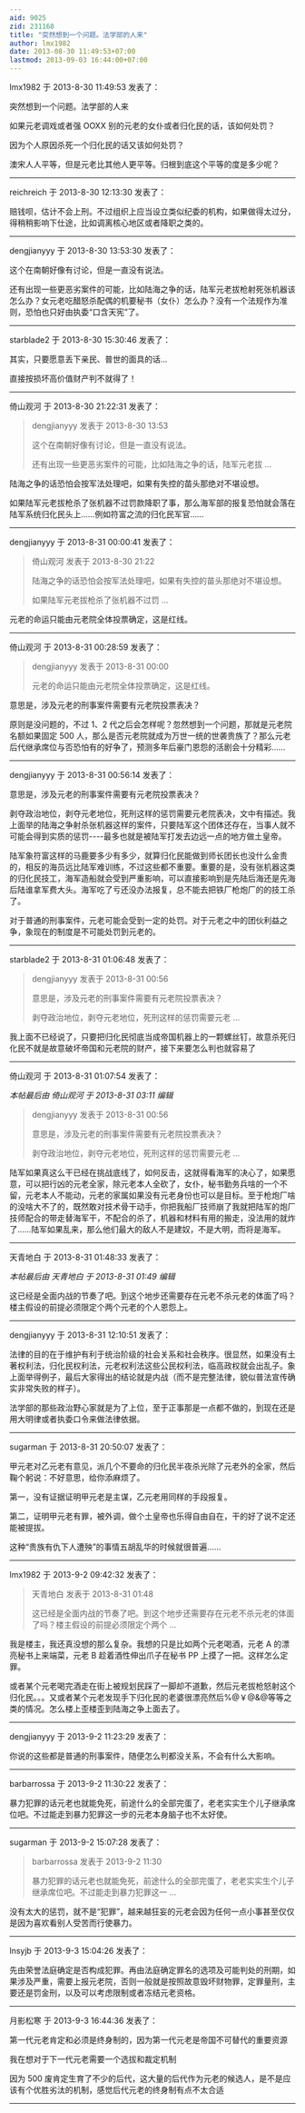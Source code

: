 ```yaml
---
aid: 9025
zid: 231168
title: "突然想到一个问题。法学部的人来"
author: lmx1982
date: 2013-08-30 11:49:53+07:00
lastmod: 2013-09-03 16:44:00+07:00
---
```


lmx1982 于 2013-8-30 11:49:53 发表了：

突然想到一个问题。法学部的人来

如果元老调戏或者强 OOXX 别的元老的女仆或者归化民的话，该如何处罚？

因为个人原因杀死一个归化民的话又该如何处罚？

澳宋人人平等，但是元老比其他人更平等。归根到底这个平等的度是多少呢？

---

reichreich 于 2013-8-30 12:13:30 发表了：

赔钱呗，估计不会上刑。不过组织上应当设立类似纪委的机构，如果做得太过分，得稍稍影响下仕途，比如调离核心地区或者降职之类的。

---

dengjianyyy 于 2013-8-30 13:53:30 发表了：

这个在南朝好像有讨论，但是一直没有说法。

还有出现一些更恶劣案件的可能，比如陆海之争的话，陆军元老拔枪射死张机器该怎么办？女元老吃醋怒杀配偶的机要秘书（女仆）怎么办？没有一个法规作为准则，恐怕也只好由执委“口含天宪”了。

---

starblade2 于 2013-8-30 15:30:46 发表了：

其实，只要愿意丢下亲民、普世的面具的话...

直接按损坏高价值财产判不就得了！

---

倚山观河 于 2013-8-30 21:22:31 发表了：

> dengjianyyy 发表于 2013-8-30 13:53
>
> 这个在南朝好像有讨论，但是一直没有说法。
>
> 还有出现一些更恶劣案件的可能，比如陆海之争的话，陆军元老拔 ...

陆海之争的话恐怕会按军法处理吧，如果有失控的苗头那绝对不堪设想。

如果陆军元老拔枪杀了张机器不过罚款降职了事，那么海军部的报复恐怕就会落在陆军系统归化民头上……例如符富之流的归化民军官……

---

dengjianyyy 于 2013-8-31 00:00:41 发表了：

> 倚山观河 发表于 2013-8-30 21:22
>
> 陆海之争的话恐怕会按军法处理吧，如果有失控的苗头那绝对不堪设想。
>
> 如果陆军元老拔枪杀了张机器不过罚 ...

元老的命运只能由元老院全体投票确定，这是红线。

---

倚山观河 于 2013-8-31 00:28:59 发表了：

> dengjianyyy 发表于 2013-8-31 00:00
>
> 元老的命运只能由元老院全体投票确定，这是红线。

意思是，涉及元老的刑事案件需要有元老院投票表决？

原则是没问题的，不过 1、2 代之后会怎样呢？忽然想到一个问题，那就是元老院名额如果固定 500 人，那么是否元老院就成为万世一统的世袭贵族了？那么元老后代继承席位与否恐怕有的好争了，预测多年后豪门恩怨的活剧会十分精彩……

---

dengjianyyy 于 2013-8-31 00:56:14 发表了：

意思是，涉及元老的刑事案件需要有元老院投票表决？

剥夺政治地位，剥夺元老地位，死刑这样的惩罚需要元老院表决，文中有描述。我上面举的陆海之争射杀张机器这样的案件，只要陆军这个团体还存在，当事人就不可能会得到实质的惩罚----最多也就是被陆军打发去边远一点的地方做土皇帝。

陆军象符富这样的马鹿要多少有多少，就算归化民能做到师长团长也没什么金贵的，相反的海员远比陆军难训练，不过这些都不重要。重要的是，没有张机器这类的归化民技工，海军造船就会受到严重影响，可以直接影响到是先陆后海还是先海后陆谁拿军费大头。海军吃了亏还没办法报复，总不能去把铁厂枪炮厂的的技工杀了。

对于普通的刑事案件，元老可能会受到一定的处罚。对于元老之中的团伙利益之争，象现在的制度是不可能处罚到元老的。

---

starblade2 于 2013-8-31 01:06:48 发表了：

> dengjianyyy 发表于 2013-8-31 00:56
>
> 意思是，涉及元老的刑事案件需要有元老院投票表决？
>
> 剥夺政治地位，剥夺元老地位，死刑这样的惩罚需要元老 ...

我上面不已经说了，只要把归化民彻底当成帝国机器上的一颗螺丝钉，故意杀死归化民不就是故意破坏帝国和元老院的财产，接下来要怎么判也就容易了

---

倚山观河 于 2013-8-31 01:07:54 发表了：

_本帖最后由 倚山观河 于 2013-8-31 03:11 编辑_

> dengjianyyy 发表于 2013-8-31 00:56
>
> 意思是，涉及元老的刑事案件需要有元老院投票表决？
>
> 剥夺政治地位，剥夺元老地位，死刑这样的惩罚需要元老 ...

陆军如果真这么干已经在挑战底线了，如何反击，这就得看海军的决心了，如果愿意，可以把行凶的元老全家，除元老本人全砍了，女仆，秘书勤务兵啥的一个不留，元老本人不能动，元老的家属如果没有元老身份也可以是目标。至于枪炮厂啥的没啥大不了的，既然敢对技术骨干动手，你把我船厂技师崩了我就把陆军的炮厂技师配合的带走替海军干，不配合的杀了，机器和材料有用的搬走，没法用的就炸了……陆军如果乱来，那么他们最大的敌人不是建奴，不是大明，而将是海军。

---

天青地白 于 2013-8-31 01:48:33 发表了：

_本帖最后由 天青地白 于 2013-8-31 01:49 编辑_

这已经是全面内战的节奏了吧。到这个地步还需要存在元老不杀元老的体面了吗？楼主假设的前提必须限定个两个元老的个人恩怨上。

---

dengjianyyy 于 2013-8-31 12:10:51 发表了：

法律的目的在于维护有利于统治阶级的社会关系和社会秩序。很显然，如果没有土著权利法，归化民权利法，元老权利法这些公民权利法，临高政权就会出乱子。象上面举得例子，最后大家得出的结论就是内战（而不是完整法律，貌似普法宣传确实非常失败的样子）。

法学部的那些政治野心家就是为了上位，至于正事那是一点都不做的，到现在还是用大明律或者执委口令来做法律依据。

---

sugarman 于 2013-8-31 20:50:07 发表了：

甲元老对乙元老有意见，派几个不要命的归化民半夜杀光除了元老外的全家，然后鞠个躬说：不好意思，给你添麻烦了。

第一，没有证据证明甲元老是主谋，乙元老用同样的手段报复。

第二，证明甲元老有罪，被外调，做个土皇帝也乐得自由自在，干的好了说不定还能被提拔。

这种“贵族有仇下人遭殃”的事情五胡乱华的时候就很普遍……

---

lmx1982 于 2013-9-2 09:42:32 发表了：

> 天青地白 发表于 2013-8-31 01:48
>
> 这已经是全面内战的节奏了吧。到这个地步还需要存在元老不杀元老的体面了吗？楼主假设的前提必须限定个两个 ...

我是楼主，我还真没想的那么复杂。我想的只是比如两个元老喝酒，元老 A 的漂亮秘书上来端菜，元老 B 趁着酒性伸出爪子在秘书 PP 上摸了一把。这样怎么定罪。

或者某个元老喝完酒走在街上被规划民踩了一脚却不道歉，然后元老拔枪怒射这个归化民。。。又或者某个元老发现手下归化民的老婆很漂亮然后%@￥@&amp;@等等之类的情况。怎么楼上歪楼歪到陆海之争上面去了。

---

dengjianyyy 于 2013-9-2 11:23:29 发表了：

你说的这些都是普通的刑事案件，随便怎么判都没关系，不会有什么大影响。

---

barbarrossa 于 2013-9-2 11:30:22 发表了：

暴力犯罪的话元老也就能免死，前途什么的全部完蛋了，老老实实生个儿子继承席位吧。不过能走到暴力犯罪这一步的元老本身脑子也不太好使。

---

sugarman 于 2013-9-2 15:07:28 发表了：

> barbarrossa 发表于 2013-9-2 11:30
>
> 暴力犯罪的话元老也就能免死，前途什么的全部完蛋了，老老实实生个儿子继承席位吧。不过能走到暴力犯罪这一 ...

没有太大的惩罚，就不是“犯罪”，越来越狂妄的元老会因为任何一点小事甚至仅仅是因为喜欢看别人受苦而行使暴力。

---

lnsyjb 于 2013-9-3 15:04:26 发表了：

先由荣誉法庭确定是否构成犯罪。再由法庭确定罪名的选项及可能判处的刑期，如果涉及严重，需要上报元老院，否则一般就是按照故意毁坏财物罪，定罪量刑，主要还是罚金刑，以及可以考虑限制或者冻结元老资格。

---

月影松寒 于 2013-9-3 16:44:36 发表了：

第一代元老肯定和必须是终身制的，因为第一代元老是帝国不可替代的重要资源

我在想对于下一代元老需要一个选拔和裁定机制

因为 500 废肯定生育了不少的后代，这大量的后代作为元老的候选人，是不是应该有个优胜劣汰的机制，感觉后代元老的终身制有点不太合适

---
